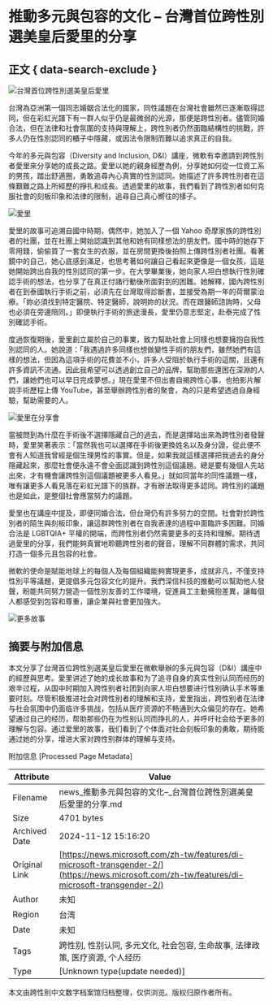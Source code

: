 # 推動多元與包容的文化 – 台灣首位跨性別選美皇后愛里的分享

## 正文 { data-search-exclude }


![台灣首位跨性別選美皇后愛里](https://news.microsoft.com/wp-content/uploads/prod/sites/74/2023/12/Screenshot-2023-12-29-172303.png)

台灣為亞洲第一個同志婚姻合法化的國家，同性議題在台灣社會雖然已逐漸取得認同，但在彩虹光譜下有一群人似乎仍是最微弱的光源，那便是跨性別者。儘管同婚合法，但在法律和社會氛圍的支持與理解上，跨性別者仍然面臨結構性的挑戰，許多人仍在性別認同的櫃子中隱藏，或因法令限制而難以追求真正的自我。

今年的多元與包容（Diversity and Inclusion, D&I）講座，微軟有幸邀請到跨性別者愛里來分享她的成長之路。愛里以她的親身經歷為例，分享她如何從一位資工系的男孩，踏出舒適圈，勇敢追尋內心真實的性別認同。她描述了許多跨性別者在這條艱難之路上所經歷的掙扎和成長。透過愛里的故事，我們看到了跨性別者如何克服社會的刻板印象和法律的限制，追尋自己真心嚮往的樣子。

![愛里](https://news.microsoft.com/wp-content/uploads/prod/sites/74/2023/12/ppl2.jpg)

愛里的故事可追溯自國中時期，偶然中，她加入了一個 Yahoo 奇摩家族的跨性別者的社團，並在社團上開始認識到其他和她有同樣想法的朋友們。國中時的她存下零用錢，偷偷買了一套女生的衣服，並在房間更換後拍照上傳跨性別者社團。看著鏡中的自己，她心底感到滿足，也思考著如何讓自己看起來更像是一個女孩，這是她開始跨出自我的性別認同的第一步。在大學畢業後，她向家人坦白想執行性別確認手術的想法，也分享了在真正付諸行動後所面對到的困難。她解釋，國內跨性別者在到泰國執行手術之前，必須先在台灣取得診斷書，並接受為期一年的荷爾蒙治療。「妳必須找到特定醫院、特定醫師，說明妳的狀況。而在跟醫師諮詢時，父母也必須在旁邊陪同。」即便執行手術的旅途漫長，愛里仍意志堅定，赴泰完成了性別確認手術。

度過恢復期後，愛里創立屬於自己的事業，致力幫助社會上同樣也想要擁抱自我性別認同的人。她說道：「我遇過許多同樣也想做變性手術的朋友們，雖然她們有這樣的想法，但因為這項手術的花費並不小，許多人受阻於執行手術的這關，且還有許多資訊不流通。因此我希望可以透過創立自己的品牌，幫助那些還困在深淵的人們，讓她們也可以早日完成夢想。」現在愛里不但出書自揭跨性心事，也拍影片解說手術歷程上傳 YouTube，甚至舉辦跨性別者的聚會，為的只是希望透過自身經驗，幫助需要的人。

![愛里在分享會](https://news.microsoft.com/wp-content/uploads/prod/sites/74/2023/12/Picture1_ppl.jpg)

當被問到為什麼在手術後不選擇隱藏自己的過去，而是選擇站出來為跨性別者發聲時，愛里笑著表示：「當然我也可以選擇在手術後更換姓名以及身分證，從此便不會有人知道我曾經是個生理男性的事實。但是，如果我就這樣選擇把我過去的身分隱藏起來，那麼社會便永遠不會全面認識到跨性別這個議題。總是要有幾個人先站出來，才有機會讓跨性別這個議題被更多人看見。」就如同當年的同性議題一樣，唯有讓更多人看見落在彩虹光譜下的族群，才有辦法取得更多認同。跨性別的議題也是如此，是整個社會應當努力的議題。

愛里也在講座中提及，即便同婚合法，但台灣仍有許多努力的空間。社會對於跨性別者的陌生與刻板印象，讓這群跨性別者在自我表達的過程中面臨許多困難。同婚合法是 LGBTQIA+ 平權的開端，而跨性別者仍然需要更多的支持和理解。期待透過愛里的分享，我們能夠真實地聆聽跨性別者的聲音，理解不同群體的需求，共同打造一個多元且包容的社會。

微軟的使命是賦能地球上的每個人及每個組織能夠實現更多，成就非凡，不僅支持性別平等議題，更提倡多元包容文化的提升。我們深信科技的推動可以幫助他人發聲，盼能共同努力營造一個性別友善的工作環境，促進員工主動擁抱差異，讓每個人都感受到包容和尊重，讓企業與社會更加強大。

![更多故事](https://news.microsoft.com/wp-content/uploads/prod/sites/74/2023/12/20231206_124525-scaled-e1703842555177.jpg)

## 摘要与附加信息

<!-- tcd_abstract -->
本文分享了台灣首位跨性別選美皇后愛里在微軟舉辦的多元與包容（D&I）講座中的經歷與思考。愛里讲述了她的成长故事和为了追寻自身的真实性别认同而经历的艰辛过程，从国中时期加入跨性别者社团到向家人坦白想要进行性别确认手术等重要时刻。尽管积极推进社会对跨性别者的理解和支持，爱里指出，跨性别者在法律与社会氛围中仍面临许多挑战，包括从医疗资源的不畅通到大众偏见的存在。她希望通过自己的经历，帮助那些仍在为性别认同而挣扎的人，并呼吁社会给予更多的理解与包容。通过爱里的故事，我们看到了个体面对社会刻板印象的勇敢，期待能通过她的分享，增进大家对跨性别群体的理解与支持。
<!-- tcd_abstract_end -->

附加信息 [Processed Page Metadata]

| Attribute       | Value                                  |
|-----------------|----------------------------------------|
| Filename        | news_推動多元與包容的文化–_台灣首位跨性別選美皇后愛里的分享.md                             |
| Size            | 4701 bytes                           |
| Archived Date   | 2024-11-12 15:16:20                             |
| Original Link   | [https://news.microsoft.com/zh-tw/features/di-microsoft-transgender-2/](https://news.microsoft.com/zh-tw/features/di-microsoft-transgender-2/)                       |
| Author          | 未知                               |
| Region          | 台湾                               |
| Date            | 未知                                 |
| Tags            | 跨性别, 性别认同, 多元文化, 社会包容, 生命故事, 法律政策, 医疗资源, 个人经历                                 |
| Type            | [Unknown type(update needed)]                                 |
<!-- tcd_table_end -->

本文由跨性别中文数字档案馆归档整理，仅供浏览。版权归原作者所有。
